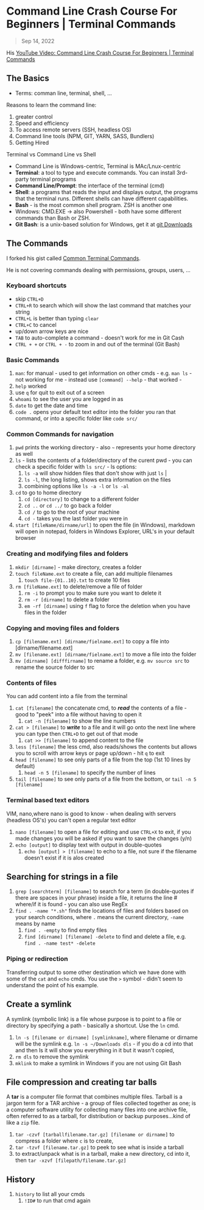 # Command Line Crash Course For Beginners | Terminal Commands

> Sep 14, 2022

His [YouTube Video: Command Line Crash Course For Beginners | Terminal Commands](https://youtu.be/uwAqEzhyjtw)

## The Basics

- Terms: comman line, terminal, shell, ...

Reasons to learn the command line:

1. greater control
1. Speed and efficiency
1. To access remote servers (SSH, headless OS)
1. Command line tools (NPM, GIT, YARN, SASS, Bundlers)
1. Getting Hired

Terminal vs Command Line vs Shell

- Command Line is Windows-centric, Terminal is MAc/Lnux-centric
- **Terminal**: a tool to type and execute commands. You can install 3rd-party terminal programs
- **Command Line/Prompt**: the interface of the terminal (cmd)
- **Shell**: a programs that reads the input and displays output, the programs that the terminal runs. Different shells can have different capabilities.
- **Bash** - is the most common shell program. ZSH is another one
- Windows: CMD.EXE -> also Powershell - both have some different commands than Bash or ZSH.
- **Git Bash**: is a unix-based solution for Windows, get it at [git Downloads](https://git-scm.com/downloads)

## The Commands

I forked his gist called [Common Terminal Commands](https://gist.github.com/Kernix13/ca27967c11eb8ee21537994489b0d009).

He is not covering commands dealing with permissions, groups, users, ...

### Keyboard shortcuts

- skip `CTRL+D`
- `CTRL+R` to search which will show the last command that matches your string
- `CTRL+L` is better than typing `clear`
- `CTRL+C` to cancel
- up/down arrow keys are nice
- `TAB` to auto-complete a command - doesn't work for me in Git Cash
- `CTRL + +` or `CTRL + -` to zoom in and out of the terminal (Git Bash)

### Basic Commands

1. `man`: for manual - used to get information on other cmds - e.g. `man ls` - not working for me - instead use `[command] --help` - that worked -
1. `help` worked
1. use `q` for quit to exit out of a screen
1. `whoami` to see the user you are logged in as
1. `date` to get the date and time
1. `code .` opens your default text editor into the folder you ran that command, or into a specific folder like `code src/`

### Common Commands for navigation

1. `pwd` prints the working directory - also `~` represents your home directory as well
1. `ls` - lists the contents of a folder/directory of the curent pwd - you can check a specific folder with `ls src/` - ls options:
   1. `ls -a` will show hidden files that don't show with just `ls` |
   1. `ls -l`, the long listing, shows extra information on the files
   1. combining options like `ls -a -l` or `ls -al`
1. `cd` to go to home directory
   1. `cd [directory]` to change to a different folder
   1. `cd ..` or `cd ../` to go back a folder
   1. `cd /` to go to the root of your machine
   1. `cd -` takes you the last folder you were in
1. `start [fileName/dirname/url]` to open the file (in Windows), markdown will open in notepad, folders in Windows Explorer, URL's in your default browser

### Creating and modifying files and folders

1. `mkdir [dirname]` - make directory, creates a folder
1. `touch fileName.ext` to create a file, can add multiple filenames
   1. `touch file-{01..10}.txt` to create 10 files
1. `rm [fileName.ext]` to delete/remove a file of folder
   1. `rm -i` to prompt you to make sure you want to delete it
   1. `rm -r [dirname]` to delete a folder
   1. `em -rf [dirname]` using `f` flag to force the deletion when you have files in the folder

### Copying and moving files and folders

1. `cp [filename.ext] [dirname/fielname.ext]` to copy a file into [dirname/filename.ext]
1. `mv [filename.ext] [dirname/fielname.ext]` to move a file into the folder
1. `mv [dirname] [difffirname]` to rename a folder, e.g. `mv source src` to rename the source folder to src

### Contents of files

You can add content into a file from the terminal

1. `cat [filename]` the concatenate cmd, to **_read_** the contents of a file - good to "peek" into a file without having to open it
   1. `cat -n [filename]` to show the line numbers
1. `cat > [filename]` to **_write_** to a file and it will go onto the next line where you can type then `CTRL+D` to get out of that mode
   1. `cat >> [filename]` to append content to the file
1. `less [filename]` the less cmd, also reads/shows the contents but allows you to scroll with arrow keys or page up/down - hit `q` to exit
1. `head [filename]` to see only parts of a file from the top (1st 10 lines by default)
   1. `head -n 5 [filename]` to specify the number of lines
1. `tail [filename]` to see only parts of a file from the bottom, or `tail -n 5 [filename]`

### Terminal based text editors

VIM, nano,where nano is good to know - when dealing with servers (headless OS's) you can't open a regular text editor

1. `nano [filename]` to open a file for editing and use `CTRL+X` to exit, if you made changes you will be asked if you want to save the changes (y/n)
1. `echo [output]` to display text with output in double-quotes
   1. `echo [output] > [filename]` to echo to a file, not sure if the filename doesn't exist if it is alos created

## Searching for strings in a file

1. `grep [searchterm] [filename]` to search for a term (in double-quotes if there are spaces in your phrase) inside a file, it returns the line # where/if it is found - you can also use RegEx
1. `find . -name "*.sh"` finds the locations of files and folders based on your search conditions, where `.` means the current directory, `-name` means by name
   1. `find . -empty` to find empty files
   1. `find [dirname] [filename] -delete` to find and delete a file, e.g. `find . -name test* -delete`

### Piping or redirection

Transferring output to some other destination which we have done with some of the `cat` and `echo` cmds. You use the `>` symbol - didn't seem to understand the point of his example.

## Create a symlink

A symlink (symbolic link) is a file whose purpose is to point to a file or directory by specifying a path - basically a shortcut. Use the `ln` cmd.

1. `ln -s [filename or dirname] [symlinkname]`, where filename or dirname will be the symlink e.g. `ln -s ~/Downloads dls` - if you do a cd into that and then ls it will show you everything in it but it wasn't copied,
1. `rm dls` to remove the symlink
1. `mklink` to make a symlink in Windows if you are not using Git Bash

## File compression and creating tar balls

A **tar** is a computer file format that combines multiple files. Tarball is a jargon term for a TAR archive - a group of files collected together as one; is a computer software utility for collecting many files into one archive file, often referred to as a tarball, for distribution or backup purposes...kind of like a `zip` file.

1. `tar -czvf [tarballfilename.tar.gz] [filename or dirname]` to compress a folder where `c` is to create,
1. `tar -tzvf [filename.tar.gz]` to peek to see what is inside a tarball
1. to extract/unpack what is in a tarball, make a new directory, cd into it, then `tar -xzvf [filepath/filename.tar.gz]`

## History

1. `history` to list all your cmds
   1. `!ID#` to run that cmd again
